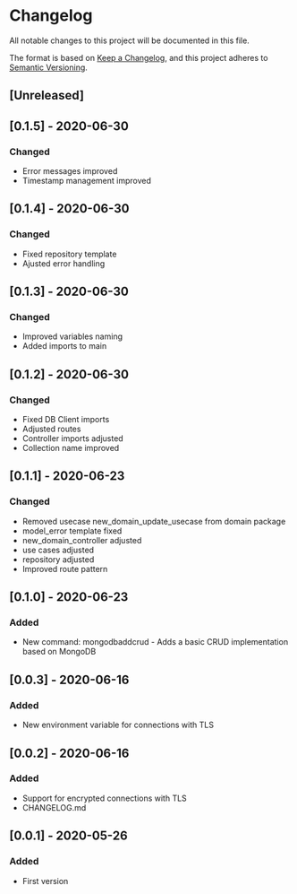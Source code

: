 # Changelog

All notable changes to this project will be documented in this file.

The format is based on [Keep a Changelog](https://keepachangelog.com/en/1.0.0/),
and this project adheres to [Semantic Versioning](https://semver.org/spec/v2.0.0.html).

## [Unreleased]

## [0.1.5] - 2020-06-30

### Changed
- Error messages improved
- Timestamp management improved

## [0.1.4] - 2020-06-30

### Changed
- Fixed repository template
- Ajusted error handling

## [0.1.3] - 2020-06-30

### Changed
- Improved variables naming
- Added imports to main

## [0.1.2] - 2020-06-30

### Changed
- Fixed DB Client imports
- Adjusted routes
- Controller imports adjusted
- Collection name improved

## [0.1.1] - 2020-06-23

### Changed
- Removed usecase new_domain_update_usecase from domain package
- model_error template fixed
- new_domain_controller adjusted
- use cases adjusted
- repository adjusted
- Improved route pattern

## [0.1.0] - 2020-06-23

### Added
- New command: mongodbaddcrud - Adds a basic CRUD implementation based on MongoDB

## [0.0.3] - 2020-06-16

### Added
- New environment variable for connections with TLS

## [0.0.2] - 2020-06-16

### Added
- Support for encrypted connections with TLS
- CHANGELOG.md

## [0.0.1] - 2020-05-26

### Added
- First version
